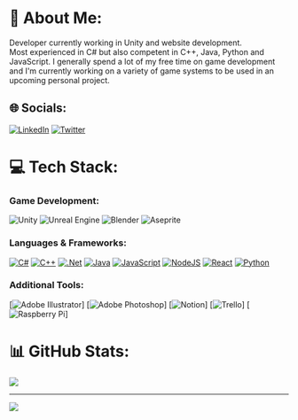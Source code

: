# 💫 About Me:
Developer currently working in Unity and website development. <br>Most experienced in C# but also competent in C++, Java, Python and JavaScript. I generally spend a lot of my free time on game development and I'm currently working on a variety of game systems to be used in an upcoming personal project.


## 🌐 Socials:
[![LinkedIn](https://img.shields.io/badge/LinkedIn-%230077B5.svg?logo=linkedin&logoColor=white)](https://linkedin.com/in/kristian-duke) [![Twitter](https://img.shields.io/badge/Twitter-%231DA1F2.svg?logo=Twitter&logoColor=white)](https://twitter.com/KristianDuke6) 

# 💻 Tech Stack:
### Game Development:
![Unity](https://img.shields.io/badge/-Unity-blueviolet?logo=unity&style=flat) ![Unreal Engine](https://img.shields.io/badge/-UnrealEngine-red?logo=unrealengine&style=flat) ![Blender](https://img.shields.io/badge/blender-%23F5792A.svg?style=flat&logo=blender&logoColor=white) ![Aseprite](https://img.shields.io/badge/Aseprite-FFFFFF?style=flat&logo=Aseprite&logoColor=#7D929E) 
### Languages & Frameworks:
[![C#](https://img.shields.io/badge/c%23-%23239120.svg?style=flat&logo=c-sharp&logoColor=white)]() [![C++](https://img.shields.io/badge/C%2B%2B-blue?style=flat&logo=cplusplus&logoColor=white)]() [![.Net](https://img.shields.io/badge/.NET-5C2D91?style=flat&logo=.net&logoColor=white)]() [![Java](https://img.shields.io/badge/java-%23ED8B00.svg?style=flat&logo=java&logoColor=white)]() [![JavaScript](https://img.shields.io/badge/javascript-%23323330.svg?style=flat&logo=javascript&logoColor=%23F7DF1E)]() [![NodeJS](https://img.shields.io/badge/node.js-6DA55F?style=flat&logo=node.js&logoColor=white)]() [![React](https://img.shields.io/badge/react-%2320232a.svg?style=flat&logo=react&logoColor=%2361DAFB)]()  [![Python](https://img.shields.io/badge/python-3670A0?style=flat&logo=python&logoColor=ffdd54)]()

### Additional Tools: 
[![Adobe Illustrator](https://img.shields.io/badge/adobeillustrator-%23FF9A00.svg?style=flat&logo=adobeillustrator&logoColor=white)] [![Adobe Photoshop](https://img.shields.io/badge/adobephotoshop-%2331A8FF.svg?style=flat&logo=adobephotoshop&logoColor=white)] [![Notion](https://img.shields.io/badge/Notion-%23000000.svg?style=flat&logo=notion&logoColor=white)] [![Trello](https://img.shields.io/badge/Trello-%23026AA7.svg?style=flat&logo=Trello&logoColor=white)] [![Raspberry Pi](https://img.shields.io/badge/-RaspberryPi-C51A4A?style=flat&logo=Raspberry-Pi)]
# 📊 GitHub Stats:
![](https://github-readme-streak-stats.herokuapp.com/?user=kristianduke&theme=dark&hide_border=true)<br/>

---
[![](https://visitcount.itsvg.in/api?id=kristianduke&icon=0&color=1)](https://visitcount.itsvg.in)

<!-- Proudly created with GPRM ( https://gprm.itsvg.in ) -->
